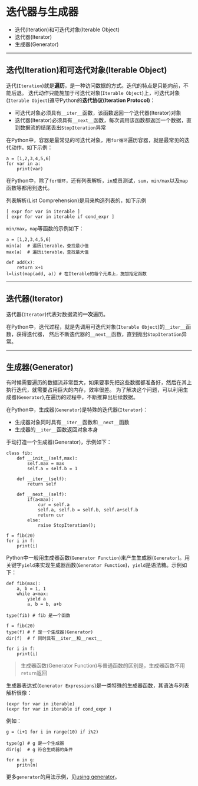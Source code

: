 # 迭代器与生成器

+ 迭代(Iteration)和可迭代对象(Iterable Object)
+ 迭代器(Iterator)
+ 生成器(Generator)

--------------------------------------------------------------------------------
## 迭代(Iteration)和可迭代对象(Iterable Object)

迭代(`Iteration`)就是**遍历**，是一种访问数据的方式。迭代的特点是只能向前，不能后退。
迭代动作只能施加于可迭代对象(`Iterable Object`)上，可迭代对象(`Iterable Object`)遵守Python的**迭代协议(Iteration Protocol)**：

+ 可迭代对象必须具有`__iter__`函数，该函数返回一个迭代器(Iterator)对象
+ 迭代器(Iterator)必须具有`__next__`函数，每次调用该函数都返回一个数据，直到数据流的结尾丢出`StopIteration`异常

在Python中，容器是最常见的可迭代对象，用`for循环`遍历容器，就是最常见的迭代动作。如下示例：

```
a = [1,2,3,4,5,6]
for var in a:
	print(var)
```

在Python中，除了`for循环`，还有列表解析，`in`成员测试，`sum`，`min/max`以及`map`函数等都用到迭代。

列表解析(List Comprehension)是用来构造列表的，如下示例
```
[ expr for var in iterable ]
[ expr for var in iterable if cond_expr ]

```

`min/max`，`map`等函数的示例如下：
```
a = [1,2,3,4,5,6]
min(a)  # 遍历iterable，查找最小值
max(a)	# 遍历iterable，查找最大值

def add(x):
	return x+1
l=list(map(add, a)) # 在Iterable的每个元素上，施加指定函数

```
--------------------------------------------------------------------------------
## 迭代器(Iterator)

迭代器(`Iterator`)代表对数据流的**一次**遍历。

在Python中，迭代过程，就是先调用可迭代对象(`Iterable Object`)的`__iter__`函数，获得迭代器，
然后不断迭代器的`__next__`函数，直到抛出`StopIteration`异常。

--------------------------------------------------------------------------------
## 生成器(Generator)

有时候需要遍历的数据流非常巨大，如果要事先把这些数据都准备好，然后在其上执行迭代，就需要占用巨大的内存，效率很差。
为了解决这个问题，可以利用生成器(`Generator`),在遍历的过程中，不断推算出后续数据。

在Python中，生成器(`Generator`)是特殊的迭代器(`Iterator`)：

+ 生成器对象同时具有`__iter__`函数和`__next__`函数
+ 生成器的`__iter__`函数返回对象本身

手动打造一个生成器(Generator)，示例如下：

```
class fib:
	def __init__(self,max):
		self.max = max
		self.a = self.b = 1

	def __iter__(self):
		return self

	def __next__(self):
		if(a<max):
			cur = self.a
			self.a, self.b = self.b, self.a+self.b	
			return cur
		else:
			raise StopIteration();
	
f = fib(20)
for i in f:
	print(i)
```

Python中一般用生成器函数(`Generator Function`)来产生生成器(`Generator`)。用关键字`yield`来实现生成器函数(`Generator Function`)，`yield`是语法糖。示例如下：
```
def fib(max):
	a, b = 1, 1
	while a<max:
		yield a
		a, b = b, a+b

type(fib) # fib 是一个函数

f = fib(20)
type(f)	# f 是一个生成器(Generator)
dir(f)	# f 同时具有__iter__和__next__

for i in f:
	print(i)

```

>  生成器函数(Generator Function)与普通函数的区别是，生成器函数不用`return`返回


生成器表达式(`Generator Expressions`)是一类特殊的生成器函数，其语法与列表解析很像：
```
(expr for var in iterable)
(expr for var in iterable if cond_expr )
```

例如：
```
g = (i+1 for i in range(10) if i%2)

type(g) # g 是一个生成器
dir(g)  # g 符合生成器的条件

for n in g:
	pritn(n)
```

更多`generator`的用法示例，见[using generator](using_generator.md)。
